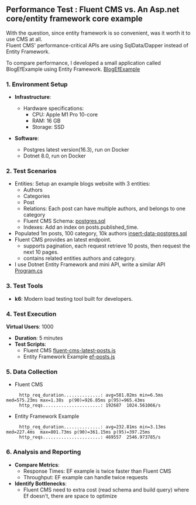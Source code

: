 ## Performance Test : Fluent CMS  vs. An Asp.net core/entity framework core example 

With the question, since entity framework is so convenient, was it worth it to use CMS at all.   
Fluent CMS' performance-critical APIs are using SqlData/Dapper instead of Entity Framework.

To compare performance, I developed a small application called BlogEfExample using Entity Framework. [BlogEfExample](..%2F..%2Fserver%2FBlogEfExample) 

### 1. **Environment Setup**
- **Infrastructure**:
    - Hardware specifications:
        - CPU: Apple M1 Pro 10-core
        - RAM: 16 GB
        - Storage: SSD

- **Software**:
    - Postgres latest version(16.3), run on Docker
    - Dotnet 8.0, run on Docker

### 2. **Test Scenarios**
- Entities: Setup an example blogs website with 3 entities:
  - Authors
  - Categories
  - Post 
  - Relations: Each post can have multiple authors, and belongs to one category
  - Fluent CMS  Schema: [postgres.sql](..%2F..%2Fserver%2Fexample-schema%2Fpostgres.sql)
  - Indexes: Add an index on posts.published_time. 
- Populated 1m posts, 100 category, 10k authors [insert-data-postgres.sql](..%2F..%2Fserver%2Fexample-schema%2Finsert-data-postgres.sql)
- Fluent CMS provides an latest endpoint.
  - supports pagination, each request retrieve 10 posts, then request the next 10 pages.
  - contains related entities authors and category.
- I use Dotnet Entity Framework and mini API, write a similar API  [Program.cs](..%2F..%2Fserver%2FBlogEfExample%2FProgram.cs)
### 3. **Test Tools**
- **k6**: Modern load testing tool built for developers.
### 4. **Test Execution**
**Virtual Users**: 1000
- **Duration**: 5 minutes
- **Test Scripts**: 
  - Fluent CMS [fluent-cms-latest-posts.js](..%2F..%2Fserver%2Fk6_test_scripts%2Ffluent-cms-latest-posts.js)
  - Entity Framework Example [ef-posts.js](..%2F..%2Fserver%2Fk6_test_scripts%2Fef-posts.js)
### 5. **Data Collection**
- Fluent CMS
```
     http_req_duration..............: avg=581.02ms min=6.5ms    med=575.23ms max=1.38s  p(90)=926.85ms p(95)=965.43ms
     http_reqs......................: 192687  1024.561066/s

```
- Entity Framework Example 
```
     http_req_duration..............: avg=232.81ms min=3.13ms  med=227.4ms  max=801.73ms p(90)=361.15ms p(95)=397.25ms
     http_reqs......................: 469557  2546.973785/s
```
### 6. **Analysis and Reporting**

- **Compare Metrics**:
    - Response Times: EF example is twice faster than Fluent CMS
    - Throughput:  EF example can handle twice requests
- **Identify Bottlenecks**:
    -  Fluent CMS need to extra cost (read schema and build query) where Ef doesn't, there are space to optimize
